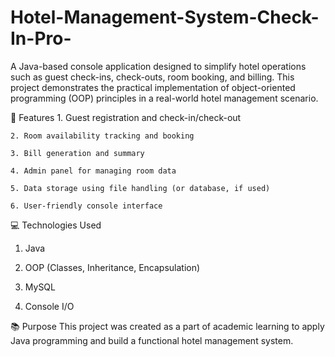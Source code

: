 # Hotel-Management-System-Check-In-Pro-


A Java-based console application designed to simplify hotel operations such as guest check-ins, check-outs, room booking, and billing. This project demonstrates the practical implementation of object-oriented programming (OOP) principles in a real-world hotel management scenario.

🔧 Features
    1. Guest registration and check-in/check-out

    2. Room availability tracking and booking

    3. Bill generation and summary

    4. Admin panel for managing room data

    5. Data storage using file handling (or database, if used)

    6. User-friendly console interface

💻 Technologies Used
   1. Java

   2. OOP (Classes, Inheritance, Encapsulation)

   3. MySQL 
 
   4. Console I/O

📚 Purpose
    This project was created as a part of academic learning to apply Java programming and build a functional hotel management system.

